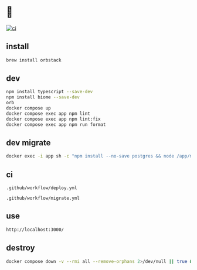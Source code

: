 # 👾

[![ci](https://github.com/pixelating-community/web/actions/workflows/ci.yml/badge.svg)](https://github.com/pixelating-community/web/actions/workflows/ci.yml)

## install

```sh
brew install orbstack
```

## dev

```sh
npm install typescript --save-dev
npm install biome --save-dev
orb
docker compose up
docker compose exec app npm lint
docker compose exec app npm lint:fix
docker compose exec app npm run format
```

## dev migrate

```sh
docker exec -i app sh -c "npm install --no-save postgres && node /app/migrations/migrate.mjs"
```


## ci

```
.github/workflow/deploy.yml
```

```
.github/workflow/migrate.yml
```

## use

```sh
http://localhost:3000/
```

## destroy

```sh
docker compose down -v --rmi all --remove-orphans 2>/dev/null || true && docker stop $(docker ps -aq) 2>/dev/null || true && docker rm -f $(docker ps -aq) 2>/dev/null || true && docker system prune -a --volumes -f
```
